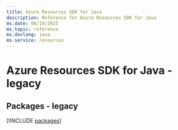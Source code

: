 ```yaml
---
title: Azure Resources SDK for Java
description: Reference for Azure Resources SDK for Java
ms.date: 08/19/2025
ms.topic: reference
ms.devlang: java
ms.service: resources
---
```

# Azure Resources SDK for Java - legacy
## Packages - legacy
[!INCLUDE [packages](resources-index.md)]